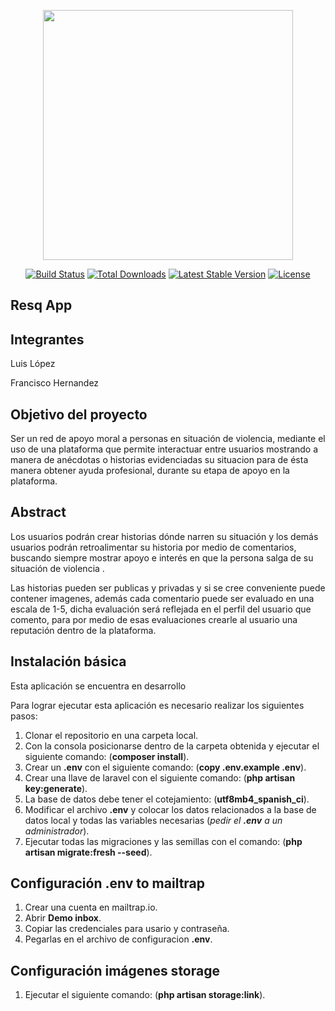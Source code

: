 <p align="center"><img src="https://res.cloudinary.com/dtfbvvkyp/image/upload/v1566331377/laravel-logolockup-cmyk-red.svg" width="400"></p>

<p align="center">
<a href="https://travis-ci.org/laravel/framework"><img src="https://travis-ci.org/laravel/framework.svg" alt="Build Status"></a>
<a href="https://packagist.org/packages/laravel/framework"><img src="https://poser.pugx.org/laravel/framework/d/total.svg" alt="Total Downloads"></a>
<a href="https://packagist.org/packages/laravel/framework"><img src="https://poser.pugx.org/laravel/framework/v/stable.svg" alt="Latest Stable Version"></a>
<a href="https://packagist.org/packages/laravel/framework"><img src="https://poser.pugx.org/laravel/framework/license.svg" alt="License"></a>
</p>

## Resq App
## Integrantes
Luis López

Francisco Hernandez

## Objetivo del proyecto
Ser un red de apoyo moral a personas en situación de violencia, mediante el uso de una plataforma que permite interactuar entre usuarios mostrando a manera de anécdotas o historias evidenciadas su situacion para de ésta manera obtener ayuda profesional, durante su etapa de apoyo en la plataforma.

## Abstract
Los usuarios podrán crear historias dónde narren su situación y los demás usuarios podrán retroalimentar su historia por medio de comentarios, buscando siempre mostrar apoyo e interés en que la persona salga de su situación de violencia .

Las historias pueden ser publicas y privadas y si se cree conveniente puede contener imagenes, además cada comentario puede ser evaluado en una escala de 1-5, dicha evaluación será reflejada en el perfil del usuario que comento, para por medio de esas evaluaciones crearle al usuario una reputación dentro de la plataforma.

## Instalación básica
Esta aplicación se encuentra en desarrollo

Para lograr ejecutar esta aplicación es necesario realizar los siguientes pasos:

1.  Clonar el repositorio en una carpeta local.
2.  Con la consola posicionarse dentro de la carpeta obtenida y ejecutar el siguiente comando: (**composer install**).
3.  Crear un **.env** con el siguiente comando: (**copy .env.example .env**).
4.  Crear una llave de laravel con el siguiente comando: (**php artisan key:generate**).
5.  La base de datos debe tener el cotejamiento: (**utf8mb4_spanish_ci**).
5.  Modificar el archivo **.env** y colocar los datos relacionados a la base de datos local y todas las variables necesarias (*pedir el **.env** a un administrador*).
6.  Ejecutar todas las migraciones y las semillas con el comando: (**php artisan migrate:fresh --seed**).

## Configuración .env to mailtrap
1.  Crear una cuenta en mailtrap.io.
2.  Abrir **Demo inbox**.
3.  Copiar las credenciales para usario y contraseña.
4.  Pegarlas en el archivo de configuracion **.env**.

## Configuración imágenes storage
1. Ejecutar el siguiente comando: (**php artisan storage:link**).

